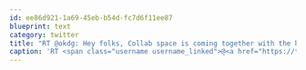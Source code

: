 ```yaml
---
id: ee86d921-1a69-45eb-b54d-fc7d6f11ee87
blueprint: text
category: twitter
title: "RT @okdg: Hey folks, Collab space is coming together with the help of @ORIC_Kelowna. As always, you'll be the first to know when we have ..."
caption: 'RT <span class="username username_linked">@<a href="https://twitter.com/okdg" title="OKDG">okdg</a></span>: Hey folks, Collab space is coming together with the help of @ORIC_Kelowna. As always, you''ll be the first to know when we have ...'
---
```


